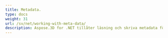 ```yaml
---
title: Metadata.
type: docs
weight: 31
url: /sv/net/working-with-meta-data/
description: Aspose.3D for .NET tillåter läsning och skriva metadata för scen och objekt.
---
```

